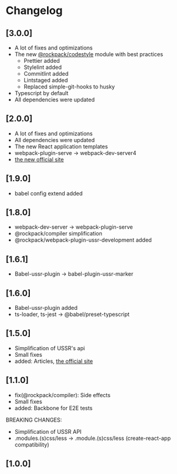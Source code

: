 # Changelog

## [3.0.0]
- A lot of fixes and optimizations
- The new [@rockpack/codestyle](https://github.com/AlexSergey/rockpack/tree/master/packages/codestyle) module with best practices
   - Prettier added
   - Stylelint added
   - Commitlint added
   - Lintstaged added
   - Replaced simple-git-hooks to husky
- Typescript by default
- All dependencies were updated

## [2.0.0]
- A lot of fixes and optimizations
- All dependencies were updated
- The new React application templates
- webpack-plugin-serve -> webpack-dev-server4
- [the new official site](https://alexsergey.github.io/rockpack/)

## [1.9.0]
- babel config extend added

## [1.8.0]
- webpack-dev-server -> webpack-plugin-serve
- @rockpack/compiler simplification
- @rockpack/webpack-plugin-ussr-development added

## [1.6.1]
- Babel-ussr-plugin -> babel-plugin-ussr-marker

## [1.6.0]
- Babel-ussr-plugin added
- ts-loader, ts-jest -> @babel/preset-typescript

## [1.5.0]
- Simplification of USSR's api
- Small fixes
- added: Articles, [the official site](http://rockpack.io/)

## [1.1.0]
- fix(@rockpack/compiler): Side effects
- Small fixes
- added: Backbone for E2E tests

BREAKING CHANGES:

- Simplification of USSR API
- .modules.(s)css/less -> .module.(s)css/less (create-react-app compatibility)

## [1.0.0]
